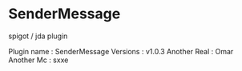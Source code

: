 # SenderMessage
spigot / jda plugin

Plugin name : SenderMessage
Versions : v1.0.3
Another Real : Omar
Another Mc : sxxe

